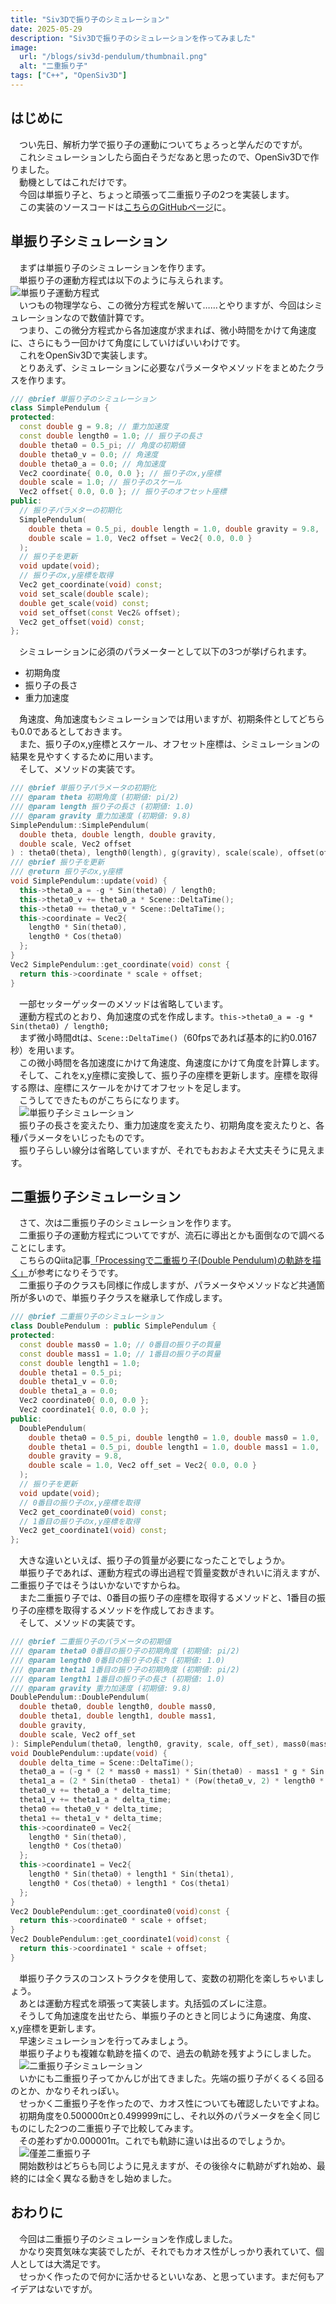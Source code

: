 ```yaml
---
title: "Siv3Dで振り子のシミュレーション"
date: 2025-05-29
description: "Siv3Dで振り子のシミュレーションを作ってみました"
image:
  url: "/blogs/siv3d-pendulum/thumbnail.png"
  alt: "二重振り子"
tags: ["C++", "OpenSiv3D"]
---
```


## はじめに
　つい先日、解析力学で振り子の運動についてちょろっと学んだのですが。  
　これシミュレーションしたら面白そうだなあと思ったので、OpenSiv3Dで作りました。  
　動機としてはこれだけです。  
　今回は単振り子と、ちょっと頑張って二重振り子の2つを実装します。  
　この実装のソースコードは[こちらのGitHubページ](https://github.com/Tamagosushio/SushiGUI/blob/main/SushiGUI/Pendulum.hpp)に。  

## 単振り子シミュレーション
　まずは単振り子のシミュレーションを作ります。  
　単振り子の運動方程式は以下のように与えられます。  
  ![単振り子運動方程式](./0010.png)  
　いつもの物理学なら、この微分方程式を解いて……とやりますが、今回はシミュレーションなので数値計算です。  
　つまり、この微分方程式から各加速度が求まれば、微小時間をかけて角速度に、さらにもう一回かけて角度にしていけばいいわけです。  
　これをOpenSiv3Dで実装します。  
　とりあえず、シミュレーションに必要なパラメータやメソッドをまとめたクラスを作ります。  
```cpp
/// @brief 単振り子のシミュレーション
class SimplePendulum {
protected:
  const double g = 9.8; // 重力加速度
  const double length0 = 1.0; // 振り子の長さ
  double theta0 = 0.5_pi; // 角度の初期値
  double theta0_v = 0.0; // 角速度
  double theta0_a = 0.0; // 角加速度
  Vec2 coordinate{ 0.0, 0.0 }; // 振り子のx,y座標
  double scale = 1.0; // 振り子のスケール
  Vec2 offset{ 0.0, 0.0 }; // 振り子のオフセット座標
public:
  // 振り子パラメターの初期化
  SimplePendulum(
    double theta = 0.5_pi, double length = 1.0, double gravity = 9.8,
    double scale = 1.0, Vec2 offset = Vec2{ 0.0, 0.0 }
  );
  // 振り子を更新
  void update(void);
  // 振り子のx,y座標を取得
  Vec2 get_coordinate(void) const;
  void set_scale(double scale);
  double get_scale(void) const;
  void set_offset(const Vec2& offset);
  Vec2 get_offset(void) const;
};
```
　シミュレーションに必須のパラメーターとして以下の3つが挙げられます。  
- 初期角度
- 振り子の長さ
- 重力加速度

　角速度、角加速度もシミュレーションでは用いますが、初期条件としてどちらも0.0であるとしておきます。  
　また、振り子のx,y座標とスケール、オフセット座標は、シミュレーションの結果を見やすくするために用います。  
　そして、メソッドの実装です。  
```cpp
/// @brief 単振り子パラメータの初期化
/// @param theta 初期角度 (初期値: pi/2)
/// @param length 振り子の長さ (初期値: 1.0)
/// @param gravity 重力加速度 (初期値: 9.8)
SimplePendulum::SimplePendulum(
  double theta, double length, double gravity,
  double scale, Vec2 offset
) : theta0(theta), length0(length), g(gravity), scale(scale), offset(offset) {}
/// @brief 振り子を更新
/// @return 振り子のx,y座標
void SimplePendulum::update(void) {
  this->theta0_a = -g * Sin(theta0) / length0;
  this->theta0_v += theta0_a * Scene::DeltaTime();
  this->theta0 += theta0_v * Scene::DeltaTime();
  this->coordinate = Vec2{
    length0 * Sin(theta0),
    length0 * Cos(theta0)
  };
}
Vec2 SimplePendulum::get_coordinate(void) const {
  return this->coordinate * scale + offset;
}
```
　一部セッターゲッターのメソッドは省略しています。  
　運動方程式のとおり、角加速度の式を作成します。`this->theta0_a = -g * Sin(theta0) / length0;`  
　まず微小時間dtは、`Scene::DeltaTime()`（60fpsであれば基本的に約0.0167秒）を用います。  
　この微小時間を各加速度にかけて角速度、角速度にかけて角度を計算します。  
　そして、これをx,y座標に変換して、振り子の座標を更新します。座標を取得する際は、座標にスケールをかけてオフセットを足します。  
　こうしてできたものがこちらになります。  
　![単振り子シミュレーション](./0010.gif)  
　振り子の長さを変えたり、重力加速度を変えたり、初期角度を変えたりと、各種パラメータをいじったものです。  
　振り子らしい線分は省略していますが、それでもおおよそ大丈夫そうに見えます。  

## 二重振り子シミュレーション
　さて、次は二重振り子のシミュレーションを作ります。  
　二重振り子の運動方程式についてですが、流石に導出とかも面倒なので調べることにします。  
　こちらのQiita記事[「Processingで二重振り子(Double Pendulum)の軌跡を描く」](https://qiita.com/naoyashiga/items/12dfe6003dd14d8cacd6#%E8%A7%92%E9%80%9F%E5%BA%A6)が参考になりそうです。  
　二重振り子のクラスも同様に作成しますが、パラメータやメソッドなど共通箇所が多いので、単振り子クラスを継承して作成します。  
```cpp
/// @brief 二重振り子のシミュレーション
class DoublePendulum : public SimplePendulum {
protected:
  const double mass0 = 1.0; // 0番目の振り子の質量
  const double mass1 = 1.0; // 1番目の振り子の質量
  const double length1 = 1.0;
  double theta1 = 0.5_pi;
  double theta1_v = 0.0;
  double theta1_a = 0.0;
  Vec2 coordinate0{ 0.0, 0.0 };
  Vec2 coordinate1{ 0.0, 0.0 };
public:
  DoublePendulum(
    double theta0 = 0.5_pi, double length0 = 1.0, double mass0 = 1.0,
    double theta1 = 0.5_pi, double length1 = 1.0, double mass1 = 1.0,
    double gravity = 9.8,
    double scale = 1.0, Vec2 off_set = Vec2{ 0.0, 0.0 }
  );
  // 振り子を更新
  void update(void);
  // 0番目の振り子のx,y座標を取得
  Vec2 get_coordinate0(void) const;
  // 1番目の振り子のx,y座標を取得
  Vec2 get_coordinate1(void) const;
};
```
　大きな違いといえば、振り子の質量が必要になったことでしょうか。  
　単振り子であれば、運動方程式の導出過程で質量変数がきれいに消えますが、二重振り子ではそうはいかないですからね。  
　また二重振り子では、0番目の振り子の座標を取得するメソッドと、1番目の振り子の座標を取得するメソッドを作成しておきます。  
　そして、メソッドの実装です。  
```cpp
/// @brief 二重振り子のパラメータの初期値
/// @param theta0 0番目の振り子の初期角度 (初期値: pi/2)
/// @param length0 0番目の振り子の長さ (初期値: 1.0)
/// @param theta1 1番目の振り子の初期角度 (初期値: pi/2)
/// @param length1 1番目の振り子の長さ (初期値: 1.0)
/// @param gravity 重力加速度 (初期値: 9.8) 
DoublePendulum::DoublePendulum(
  double theta0, double length0, double mass0,
  double theta1, double length1, double mass1,
  double gravity,
  double scale, Vec2 off_set  
): SimplePendulum(theta0, length0, gravity, scale, off_set), mass0(mass0), theta1(theta1), length1(length1), mass1(mass1) {}
void DoublePendulum::update(void) {
  double delta_time = Scene::DeltaTime();
  theta0_a = (-g * (2 * mass0 + mass1) * Sin(theta0) - mass1 * g * Sin(theta0 - theta1) - 2 * Sin(theta0 - theta1) * mass1 * (Pow(theta1_v, 2) * length1 + Pow(theta0_v, 2) * length0 * Cos(theta0 - theta1))) / (length0 * (2 * mass0 + mass1 - mass1 * Cos(2 * theta0 - 2 * theta1)));
  theta1_a = (2 * Sin(theta0 - theta1) * (Pow(theta0_v, 2) * length0 * (mass0 + mass1) + g * (mass0 + mass1) * Cos(theta0) + Pow(theta1_v, 2) * length1 * mass1 * Cos(theta0 - theta1))) / (length1 * (2 * mass0 + mass1 - mass1 * Cos(2 * theta0 - 2 * theta1)));
  theta0_v += theta0_a * delta_time;
  theta1_v += theta1_a * delta_time;
  theta0 += theta0_v * delta_time;
  theta1 += theta1_v * delta_time;
  this->coordinate0 = Vec2{
    length0 * Sin(theta0),
    length0 * Cos(theta0)
  };
  this->coordinate1 = Vec2{
    length0 * Sin(theta0) + length1 * Sin(theta1),
    length0 * Cos(theta0) + length1 * Cos(theta1)
  };
}
Vec2 DoublePendulum::get_coordinate0(void)const {
  return this->coordinate0 * scale + offset;
}
Vec2 DoublePendulum::get_coordinate1(void)const {
  return this->coordinate1 * scale + offset;
}                
```
　単振り子クラスのコンストラクタを使用して、変数の初期化を楽しちゃいましょう。  
　あとは運動方程式を頑張って実装します。丸括弧のズレに注意。  
　そうして角加速度を出せたら、単振り子のときと同じように角速度、角度、x,y座標を更新します。  
　早速シミュレーションを行ってみましょう。  
　単振り子よりも複雑な軌跡を描くので、過去の軌跡を残すようにしました。  
　![二重振り子シミュレーション](./0020.gif)  
　いかにも二重振り子ってかんじが出てきました。先端の振り子がくるくる回るのとか、かなりそれっぽい。  
　せっかく二重振り子を作ったので、カオス性についても確認したいですよね。  
　初期角度を0.500000πと0.499999πにし、それ以外のパラメータを全く同じものにした2つの二重振り子で比較してみます。  
　その差わずか0.000001π。これでも軌跡に違いは出るのでしょうか。  
　![僅差二重振り子](./0030.gif)  
　開始数秒はどちらも同じように見えますが、その後徐々に軌跡がずれ始め、最終的には全く異なる動きをし始めました。  

## おわりに
　今回は二重振り子のシミュレーションを作成しました。  
　かなり突貫気味な実装でしたが、それでもカオス性がしっかり表れていて、個人としては大満足です。  
　せっかく作ったので何かに活かせるといいなあ、と思っています。まだ何もアイデアはないですが。  




